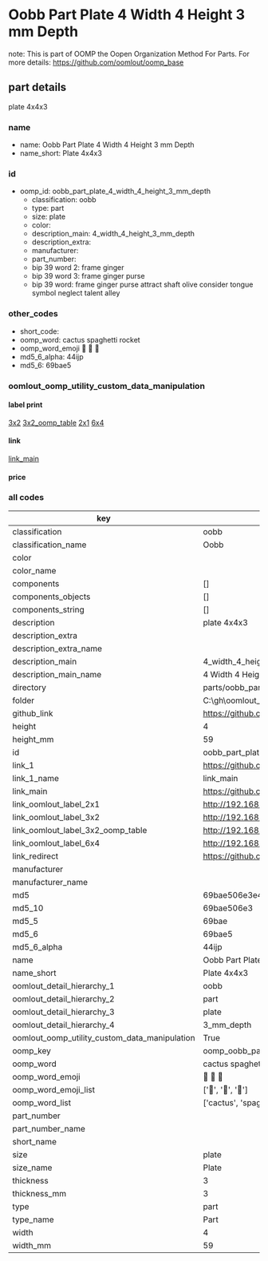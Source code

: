 # Oobb Part Plate 4 Width 4 Height 3 mm Depth  

note: This is part of OOMP the Oopen Organization Method For Parts. For more details: https://github.com/oomlout/oomp_base

##  part details
  



plate 4x4x3



### name
* name: Oobb Part Plate 4 Width 4 Height 3 mm Depth
* name_short: Plate 4x4x3 
### id
* oomp_id: oobb_part_plate_4_width_4_height_3_mm_depth
  * classification: oobb
  * type: part
  * size: plate
  * color: 
  * description_main: 4_width_4_height_3_mm_depth
  * description_extra: 
  * manufacturer: 
  * part_number: 
  * bip 39 word 2: frame ginger
  * bip 39 word 3: frame ginger purse
  * bip 39 word: frame ginger purse attract shaft olive consider tongue symbol neglect talent alley

### other_codes
* short_code: 
* oomp_word: cactus spaghetti rocket
* oomp_word_emoji :cactus: :spaghetti: :rocket:
* md5_6_alpha: 44ijp
* md5_6: 69bae5






### oomlout_oomp_utility_custom_data_manipulation
#### label print
[3x2](http://192.168.1.245:1112/?label=oomp%2044ijp)
[3x2_oomp_table](http://192.168.1.108:1112/?label=oomp%2044ijp)
[2x1](http://192.168.1.242:1112/?label=oomp%2044ijp)
[6x4](http://192.168.1.55:1112/?label=oomp%2044ijp)    

#### link

[link_main](https://github.com/oomlout/oomlout_oobb_version_4_generated_parts/tree/main/navigation_oomp/oobb/part/plate/4_width_4_height_3_mm_depth/part)                              

#### price







### all codes 
| key | value |  
| --- | --- |  
| classification | oobb |  
| classification_name | Oobb |  
| color |  |  
| color_name |  |  
| components | [] |  
| components_objects | [] |  
| components_string | [] |  
| description | plate 4x4x3 |  
| description_extra |  |  
| description_extra_name |  |  
| description_main | 4_width_4_height_3_mm_depth |  
| description_main_name | 4 Width 4 Height 3 mm Depth |  
| directory | parts/oobb_part_plate_4_width_4_height_3_mm_depth |  
| folder | C:\gh\oomlout_oobb_version_4_generated_parts\parts\oobb_part_plate_4_width_4_height_3_mm_depth |  
| github_link | https://github.com/oomlout/oomlout_oomp_part_src/tree/main/parts/oobb_part_plate_4_width_4_height_3_mm_depth |  
| height | 4 |  
| height_mm | 59 |  
| id | oobb_part_plate_4_width_4_height_3_mm_depth |  
| link_1 | https://github.com/oomlout/oomlout_oobb_version_4_generated_parts/tree/main/navigation_oomp/oobb/part/plate/4_width_4_height_3_mm_depth/part |  
| link_1_name | link_main |  
| link_main | https://github.com/oomlout/oomlout_oobb_version_4_generated_parts/tree/main/navigation_oomp/oobb/part/plate/4_width_4_height_3_mm_depth/part |  
| link_oomlout_label_2x1 | http://192.168.1.242:1112/?label=oomp%2044ijp |  
| link_oomlout_label_3x2 | http://192.168.1.245:1112/?label=oomp%2044ijp |  
| link_oomlout_label_3x2_oomp_table | http://192.168.1.108:1112/?label=oomp%2044ijp |  
| link_oomlout_label_6x4 | http://192.168.1.55:1112/?label=oomp%2044ijp |  
| link_redirect | https://github.com/oomlout/oomlout_oobb_version_4_generated_parts/tree/main/parts/oobb_plate_04_04_03 |  
| manufacturer |  |  
| manufacturer_name |  |  
| md5 | 69bae506e3e465ea68e270ed5d1882e4 |  
| md5_10 | 69bae506e3 |  
| md5_5 | 69bae |  
| md5_6 | 69bae5 |  
| md5_6_alpha | 44ijp |  
| name | Oobb Part Plate 4 Width 4 Height 3 mm Depth |  
| name_short | Plate 4x4x3  |  
| oomlout_detail_hierarchy_1 | oobb |  
| oomlout_detail_hierarchy_2 | part |  
| oomlout_detail_hierarchy_3 | plate |  
| oomlout_detail_hierarchy_4 | 3_mm_depth |  
| oomlout_oomp_utility_custom_data_manipulation | True |  
| oomp_key | oomp_oobb_part_plate_4_width_4_height_3_mm_depth |  
| oomp_word | cactus spaghetti rocket |  
| oomp_word_emoji | :cactus: :spaghetti: :rocket: |  
| oomp_word_emoji_list | [':cactus:', ':spaghetti:', ':rocket:'] |  
| oomp_word_list | ['cactus', 'spaghetti', 'rocket'] |  
| part_number |  |  
| part_number_name |  |  
| short_name |  |  
| size | plate |  
| size_name | Plate |  
| thickness | 3 |  
| thickness_mm | 3 |  
| type | part |  
| type_name | Part |  
| width | 4 |  
| width_mm | 59 |  
